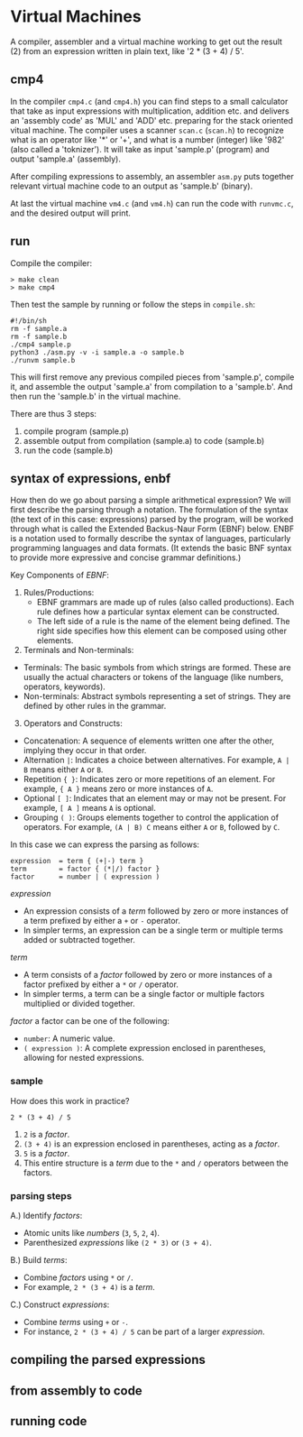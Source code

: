 # Virtual Machines

A compiler, assembler and a virtual machine working to get out
the result (2) from an expression written in plain text, like
'2 * (3 + 4) / 5'.

## cmp4

In the compiler `cmp4.c` (and `cmp4.h`) you can find steps to a small
calculator that take as input expressions with multiplication, addition
etc. and delivers an 'assembly code' as 'MUL' and 'ADD' etc. preparing
for the stack oriented vitual machine. The compiler uses a scanner
`scan.c` (`scan.h`) to recognize what is an operator like '*' or '+',
and what is a number (integer) like '982' (also called a 'toknizer').
It will take as input 'sample.p' (program) and output 'sample.a' (assembly).

After compiling expressions to assembly, an assembler `asm.py` puts together
relevant virtual machine code to an output as 'sample.b' (binary).

At last the virtual machine `vm4.c` (and `vm4.h`) can run the code with
`runvmc.c`, and the desired output will print.

## run

Compile the compiler:

```shell
> make clean
> make cmp4
```

Then test the sample by running or follow the steps in `compile.sh`:

```shell
#!/bin/sh
rm -f sample.a
rm -f sample.b
./cmp4 sample.p
python3 ./asm.py -v -i sample.a -o sample.b
./runvm sample.b
```

This will first remove any previous compiled pieces from 'sample.p',
compile it, and assemble the output 'sample.a' from compilation to
a 'sample.b'. And then run the 'sample.b' in the virtual machine.

There are thus 3 steps:
1. compile program (sample.p)
2. assemble output from compilation (sample.a) to code (sample.b)
3. run the code (sample.b)


## syntax of expressions, enbf

How then do we go about parsing a simple arithmetical expression?
We will first describe the parsing through a notation.
The formulation of the syntax (the text of in this case: expressions)
parsed by the program, will be worked through what is called the
Extended Backus-Naur Form (EBNF) below. ENBF is a notation used
to formally describe the syntax of languages, particularly
programming languages and data formats.
(It extends the basic BNF syntax to provide more expressive and
concise grammar definitions.)

Key Components of *EBNF*:

1. Rules/Productions:
   - EBNF grammars are made up of rules (also called productions).
   Each rule defines how a particular syntax element can be constructed.
   - The left side of a rule is the name of the element being defined.
   The right side specifies how this element can be composed using other
   elements.
2. Terminals and Non-terminals:
  - Terminals: The basic symbols from which strings are formed.
  These are usually the actual characters or tokens of the language
  (like numbers, operators, keywords).
  - Non-terminals: Abstract symbols representing a set of strings.
  They are defined by other rules in the grammar.
3. Operators and Constructs:
  - Concatenation: A sequence of elements written one after the other,
  implying they occur in that order.
  - Alternation `|`: Indicates a choice between alternatives.
  For example, `A | B` means either `A` or `B`.
  - Repetition `{ }`: Indicates zero or more repetitions of an element.
  For example, `{ A }` means zero or more instances of `A`.
  - Optional `[ ]`: Indicates that an element may or may not be present.
  For example, `[ A ]` means `A` is optional.
  - Grouping `( )`: Groups elements together to control the application
  of operators. For example, `(A | B) C` means either `A` or `B`,
  followed by `C`.

In this case we can express the parsing as follows:

```ebnf
expression	= term { (+|-) term }
term		= factor { (*|/) factor }
factor		= number | ( expression )
```

*expression*
 * An expression consists of a *term* followed by zero or more
   instances of a term prefixed by either a `+` or `-` operator.
 * In simpler terms, an expression can be a single term or
   multiple terms added or subtracted together.

*term*
 * A term consists of a *factor* followed by zero or more
   instances of a factor prefixed by either a `*` or `/` operator.
 * In simpler terms, a term can be a single factor or
   multiple factors multiplied or divided together.

*factor*
a factor can be one of the following:
 * `number`: A numeric value.
 * `( expression )`: A complete expression enclosed in
   parentheses, allowing for nested expressions.


### sample

How does this work in practice?

```text
2 * (3 + 4) / 5
```
1. `2` is a *factor*.
2. `(3 + 4)` is an expression enclosed in parentheses, acting as a *factor*.
3. `5` is a *factor*.
4. This entire structure is a *term* due to the `*` and `/` operators between the factors.


### parsing steps

A.) Identify *factors*:
 * Atomic units like *numbers* (`3`, `5`, `2`, `4`).
 * Parenthesized *expressions* like `(2 * 3)` or `(3 + 4)`.

B.) Build *terms*:
 * Combine *factors* using `*` or `/`.
 * For example, `2 * (3 + 4)` is a *term*.

C.) Construct *expressions*:
 * Combine *terms* using `+` or `-`.
 * For instance, `2 * (3 + 4) / 5` can be part of a larger *expression*.


## compiling the parsed expressions



## from assembly to code

## running code

